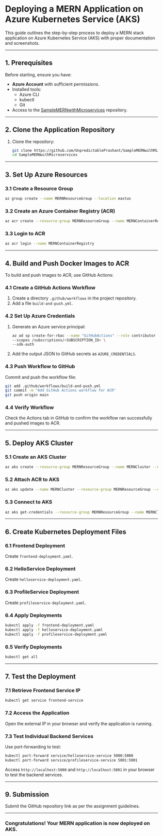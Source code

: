 # Deploying a MERN Application on Azure Kubernetes Service (AKS)

This guide outlines the step-by-step process to deploy a MERN stack application on Azure Kubernetes Service (AKS) with proper documentation and screenshots.

---

## **1. Prerequisites**

Before starting, ensure you have:

- **Azure Account** with sufficient permissions.
- Installed tools:
  - Azure CLI
  - kubectl
  - Git
- Access to the [SampleMERNwithMicroservices](https://github.com/UnpredictablePrashant/SampleMERNwithMicroservices) repository.

---

## **2. Clone the Application Repository**

1. Clone the repository:
   ```bash
   git clone https://github.com/UnpredictablePrashant/SampleMERNwithMicroservices
   cd SampleMERNwithMicroservices
   ```

---

## **3. Set Up Azure Resources**

### **3.1 Create a Resource Group**
```bash
az group create --name MERNResourceGroup --location eastus
```

### **3.2 Create an Azure Container Registry (ACR)**
```bash
az acr create --resource-group MERNResourceGroup --name MERNContainerRegistry --sku Basic
```

### **3.3 Login to ACR**
```bash
az acr login --name MERNContainerRegistry
```

---

## **4. Build and Push Docker Images to ACR**

To build and push images to ACR, use GitHub Actions:

### **4.1 Create a GitHub Actions Workflow**

1. Create a directory `.github/workflows` in the project repository.
2. Add a file `build-and-push.yml`.

### **4.2 Set Up Azure Credentials**

1. Generate an Azure service principal:
   ```bash
   az ad sp create-for-rbac --name "GitHubActions" --role contributor \
   --scopes /subscriptions/<SUBSCRIPTION_ID> \
   --sdk-auth
   ```
2. Add the output JSON to GitHub secrets as `AZURE_CREDENTIALS`.

### **4.3 Push Workflow to GitHub**

Commit and push the workflow file:
```bash
git add .github/workflows/build-and-push.yml
git commit -m "Add GitHub Actions workflow for ACR"
git push origin main
```

### **4.4 Verify Workflow**

Check the Actions tab in GitHub to confirm the workflow ran successfully and pushed images to ACR.

---

## **5. Deploy AKS Cluster**

### **5.1 Create an AKS Cluster**
```bash
az aks create --resource-group MERNResourceGroup --name MERNCluster --node-count 2 --generate-ssh-keys
```

### **5.2 Attach ACR to AKS**
```bash
az aks update --name MERNCluster --resource-group MERNResourceGroup --attach-acr MERNContainerRegistry
```

### **5.3 Connect to AKS**
```bash
az aks get-credentials --resource-group MERNResourceGroup --name MERNCluster
```

---

## **6. Create Kubernetes Deployment Files**

### **6.1 Frontend Deployment**
Create `frontend-deployment.yaml`.

### **6.2 HelloService Deployment**
Create `helloservice-deployment.yaml`.

### **6.3 ProfileService Deployment**
Create `profileservice-deployment.yaml`.

### **6.4 Apply Deployments**
```bash
kubectl apply -f frontend-deployment.yaml
kubectl apply -f helloservice-deployment.yaml
kubectl apply -f profileservice-deployment.yaml
```

### **6.5 Verify Deployments**
```bash
kubectl get all
```

---

## **7. Test the Deployment**

### **7.1 Retrieve Frontend Service IP**
```bash
kubectl get service frontend-service
```

### **7.2 Access the Application**
Open the external IP in your browser and verify the application is running.

### **7.3 Test Individual Backend Services**
Use port-forwarding to test:
```bash
kubectl port-forward service/helloservice-service 5000:5000
kubectl port-forward service/profileservice-service 5001:5001
```

Access `http://localhost:5000` and `http://localhost:5001` in your browser to test the backend services.

---

## **9. Submission**

Submit the GitHub repository link as per the assignment guidelines.

---

### **Congratulations! Your MERN application is now deployed on AKS.**

